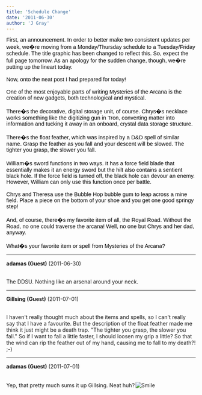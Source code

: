 ```yaml
---
title: 'Schedule Change'
date: '2011-06-30'
author: 'J Gray'
---
```


<span style="font-size:11pt;font-family:Arial;color:#000000;background-color:transparent;font-weight:normal;font-style:normal;font-variant:normal;text-decoration:none;vertical-align:baseline;" id="internal-source-marker_0.4792026126058645">First,  an announcement. In order to better make two consistent updates per  week, we�re moving from a Monday/Thursday schedule to a Tuesday/Friday  schedule. The title graphic has been changed to reflect this. So, expect  the full page tomorrow. As an apology for the sudden change, though,  we�re putting up the lineart today.</span><br><span style="font-size:11pt;font-family:Arial;color:#000000;background-color:transparent;font-weight:normal;font-style:normal;font-variant:normal;text-decoration:none;vertical-align:baseline;"></span><br><span style="font-size:11pt;font-family:Arial;color:#000000;background-color:transparent;font-weight:normal;font-style:normal;font-variant:normal;text-decoration:none;vertical-align:baseline;">Now, onto the neat post I had prepared for today!</span><br><span style="font-size:11pt;font-family:Arial;color:#000000;background-color:transparent;font-weight:normal;font-style:normal;font-variant:normal;text-decoration:none;vertical-align:baseline;"></span><br><span style="font-size:11pt;font-family:Arial;color:#000000;background-color:transparent;font-weight:normal;font-style:normal;font-variant:normal;text-decoration:none;vertical-align:baseline;">One  of the most enjoyable parts of writing Mysteries of the Arcana is the  creation of new gadgets, both technological and mystical.</span><br><span style="font-size:11pt;font-family:Arial;color:#000000;background-color:transparent;font-weight:normal;font-style:normal;font-variant:normal;text-decoration:none;vertical-align:baseline;"></span><br><span style="font-size:11pt;font-family:Arial;color:#000000;background-color:transparent;font-weight:normal;font-style:normal;font-variant:normal;text-decoration:none;vertical-align:baseline;">There�s  the decorative, digital storage unit, of course. Chrys�s necklace works  something like the digitizing gun in Tron, converting matter into  information and tucking it away in an onboard, crystal data storage  structure.</span><br><span style="font-size:11pt;font-family:Arial;color:#000000;background-color:transparent;font-weight:normal;font-style:normal;font-variant:normal;text-decoration:none;vertical-align:baseline;"></span><br><span style="font-size:11pt;font-family:Arial;color:#000000;background-color:transparent;font-weight:normal;font-style:normal;font-variant:normal;text-decoration:none;vertical-align:baseline;">There�s  the float feather, which was inspired by a D&amp;D spell of similar  name. Grasp the feather as you fall and your descent will be slowed. The  tighter you grasp, the slower you fall.</span><br><span style="font-size:11pt;font-family:Arial;color:#000000;background-color:transparent;font-weight:normal;font-style:normal;font-variant:normal;text-decoration:none;vertical-align:baseline;"></span><br><span style="font-size:11pt;font-family:Arial;color:#000000;background-color:transparent;font-weight:normal;font-style:normal;font-variant:normal;text-decoration:none;vertical-align:baseline;">William�s  sword functions in two ways. It has a force field blade that  essentially makes it an energy sword but the hilt also contains a  sentient black hole. If the force field is turned off, the black hole  can devour an enemy. However, William can only use this function once  per battle.</span><br><span style="font-size:11pt;font-family:Arial;color:#000000;background-color:transparent;font-weight:normal;font-style:normal;font-variant:normal;text-decoration:none;vertical-align:baseline;"></span><br><span style="font-size:11pt;font-family:Arial;color:#000000;background-color:transparent;font-weight:normal;font-style:normal;font-variant:normal;text-decoration:none;vertical-align:baseline;">Chrys  and Theresa use the Bubble Hop bubble gum to leap across a mine field.  Place a piece on the bottom of your shoe and you get one good springy  step!</span><br><span style="font-size:11pt;font-family:Arial;color:#000000;background-color:transparent;font-weight:normal;font-style:normal;font-variant:normal;text-decoration:none;vertical-align:baseline;"></span><br><span style="font-size:11pt;font-family:Arial;color:#000000;background-color:transparent;font-weight:normal;font-style:normal;font-variant:normal;text-decoration:none;vertical-align:baseline;">And,  of course, there�s my favorite item of all, the Royal Road. Without the  Road, no one could traverse the arcana! Well, no one but Chrys and her  dad, anyway.</span><br><span style="font-size:11pt;font-family:Arial;color:#000000;background-color:transparent;font-weight:normal;font-style:normal;font-variant:normal;text-decoration:none;vertical-align:baseline;"></span><br><span style="font-size:11pt;font-family:Arial;color:#000000;background-color:transparent;font-weight:normal;font-style:normal;font-variant:normal;text-decoration:none;vertical-align:baseline;">What�s your favorite item or spell from Mysteries of the Arcana? </span>

---
**adamas (Guest)** (2011-06-30)

<br> The DDSU. Nothing like an arsenal around your neck.<br>

---
**Gillsing (Guest)** (2011-07-01)

<br> I haven't really thought much about the items and spells, so I can't really say that I have a favourite. But the description of the float feather made me think it just might be a death trap. "The tighter you grasp, the slower you fall." So if I want to fall a little faster, I should loosen my grip a little? So that the wind can rip the feather out of my hand, causing me to fall to my death?! ;-)

---
**adamas (Guest)** (2011-07-01)

<br> Yep, that pretty much sums it up Gillsing. Neat huh?<img alt=" Smile " src="/smilies/smile.gif" border="0" hspace="2" vspace="2"><br>

